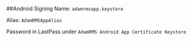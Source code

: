 ##Android Signing
Name: `adamrmsapp.keystore`

Alias: `AdamRMSAppAlias`

Password in LastPass under `AdamRMS Android App Certificate Keystore`